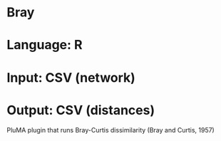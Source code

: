 # Bray
# Language: R
# Input: CSV (network)
# Output: CSV (distances)
PluMA plugin that runs Bray-Curtis dissimilarity (Bray and Curtis, 1957)
